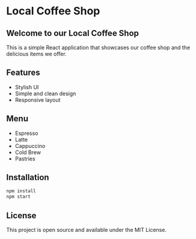 # Local Coffee Shop

## Welcome to our Local Coffee Shop

This is a simple React application that showcases our coffee shop and the delicious items we offer.

## Features
- Stylish UI
- Simple and clean design
- Responsive layout

## Menu
- Espresso
- Latte
- Cappuccino
- Cold Brew
- Pastries

## Installation
```bash
npm install
npm start
```

## License
This project is open source and available under the MIT License.